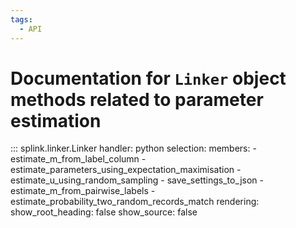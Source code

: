 ```yaml
---
tags:
  - API
---
```


# Documentation for `Linker` object methods related to parameter estimation


::: splink.linker.Linker
    handler: python
    selection:
      members:
        - estimate_m_from_label_column 
        - estimate_parameters_using_expectation_maximisation 
        - estimate_u_using_random_sampling 
        - save_settings_to_json 
        - estimate_m_from_pairwise_labels
        - estimate_probability_two_random_records_match
    rendering:
      show_root_heading: false
      show_source: false


